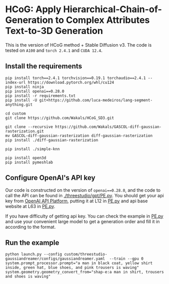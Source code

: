 # HCoG: Apply Hierarchical-Chain-of-Generation to Complex Attributes Text-to-3D Generation

This is the version of HCoG method + Stable Diffusion v3. The code is tested on `A100` and `torch 2.4.1` and `CUDA 12.4`.

## Install the requirements

```
pip install torch==2.4.1 torchvision==0.19.1 torchaudio==2.4.1 --index-url https://download.pytorch.org/whl/cu124
pip install ninja
pip install openai==0.28.0
pip install -r requirements.txt
pip install -U git+https://github.com/luca-medeiros/lang-segment-anything.git

cd custom
git clone https://github.com/Wakals/HCoG_SD3.git

git clone --recursive https://github.com/Wakals/GASCOL-diff-gaussian-rasterization.git
mv GASCOL-diff-gaussian-rasterization diff-gaussian-rasterization      
pip install ./diff-gaussian-rasterization

pip install ./simple-knn

pip install open3d
pip install pymeshlab
```

## Configure OpenAI's API key

Our code is constructed on the version of `openai==0.28.0`, and the code to call the API can be found in [./threestudio/gpt/PE.py](./threestudio/gpt/PE.py). You should get your api key from [OpenAI API Platform](https://platform.openai.com/api-keys), putting it at L12 in [PE.py](./threestudio/gpt/PE.py) and api base website at L63 in [PE.py](./threestudio/gpt/PE.py).

If you have difficulty of getting api key. You can check the example in [PE.py](./threestudio/gpt/PE.py) and use your convenient large model to get a generation order and fill it in according to the format.

## Run the example

```
python launch.py --config custom/threestudio-gaussiandreamer/configs/gaussiandreamer.yaml  --train --gpu 0 system.prompt_processor.prompt="a man in black coat, yellow shirt inside, green hat, blue shoes, and pink trousers is waving" system.geometry.geometry_convert_from="shap-e:a man in shirt, trousers and shoes is waving"
```